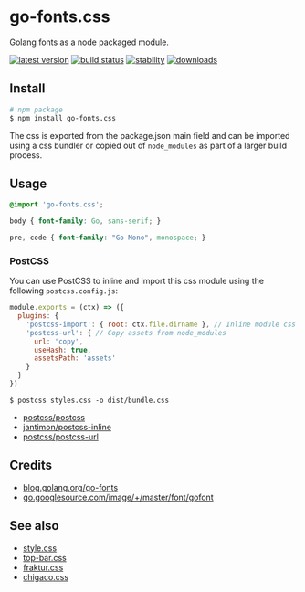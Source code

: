 # go-fonts.css

Golang fonts as a node packaged module.

[![latest version][npm-img]][npm-url] [![build status][travis-img]][travis-url] [![stability][stability-img]][stability-url] [![downloads][downloads-img]][npm-url]

[npm-img]: https://img.shields.io/npm/v/go-fonts.css.svg?style=flat-square
[npm-url]: https://www.npmjs.com/package/go-fonts.css
[travis-img]: https://img.shields.io/travis/bcomnes/go-fonts.css.svg?style=flat-square
[travis-url]: https://travis-ci.org/bcomnes/go-fonts.css
[stability-img]: https://img.shields.io/badge/stability-stable-brightgreen.svg?style=flat-square
[stability-url]: https://iojs.org/api/documentation.html#documentation_stability_index
[downloads-img]: https://img.shields.io/npm/dm/go-fonts.css.svg?style=flat-square

## Install

```sh
# npm package
$ npm install go-fonts.css
```

The css is exported from the package.json main field and can be imported using a css bundler or copied out of `node_modules` as part of a larger build process.

## Usage

```css
@import 'go-fonts.css';

body { font-family: Go, sans-serif; }

pre, code { font-family: "Go Mono", monospace; }
```

### PostCSS

You can use PostCSS to inline and import this css module using the following `postcss.config.js`:

```js
module.exports = (ctx) => ({
  plugins: {
    'postcss-import': { root: ctx.file.dirname }, // Inline module css
    'postcss-url': { // Copy assets from node_modules
      url: 'copy',
      useHash: true,
      assetsPath: 'assets'
    }
  }
})
```

```
$ postcss styles.css -o dist/bundle.css
```
- [postcss/postcss](https://ghub.io/postcss)
- [jantimon/postcss-inline](https://github.com/jantimon/postcss-inline)
- [postcss/postcss-url](https://github.com/postcss/postcss-url)

## Credits

- [blog.golang.org/go-fonts](https://blog.golang.org/go-fonts)
- [go.googlesource.com/image/+/master/font/gofont](https://go.googlesource.com/image/+/master/font/gofont)

## See also

- [style.css](https://github.com/ungoldman/style.css)
- [top-bar.css](https://github.com/ungoldman/top-bar.css)
- [fraktur.css](https://github.com/bcomnes/fraktur.css)
- [chigaco.css](https://github.com/bcomnes/chicago.css)
